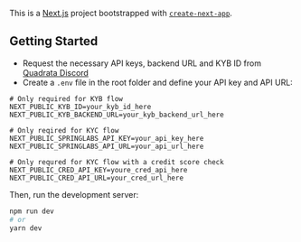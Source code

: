 This is a [Next.js](https://nextjs.org/) project bootstrapped with [`create-next-app`](https://github.com/vercel/next.js/tree/canary/packages/create-next-app).

## Getting Started

* Request the necessary API keys, backend URL and KYB ID from [Quadrata Discord](https://discord.gg/Pe7Fx44NyA)
* Create a `.env` file in the root folder and define your API key and API URL:
```dotenv
# Only required for KYB flow
NEXT_PUBLIC_KYB_ID=your_kyb_id_here
NEXT_PUBLIC_KYB_BACKEND_URL=your_kyb_backend_url_here

# Only reqired for KYC flow
NEXT_PUBLIC_SPRINGLABS_API_KEY=your_api_key_here
NEXT_PUBLIC_SPRINGLABS_API_URL=your_api_url_here

# Only requred for KYC flow with a credit score check
NEXT_PUBLIC_CRED_API_KEY=youre_cred_api_here
NEXT_PUBLIC_CRED_API_URL=your_cred_url_here

```

Then, run the development server:

```bash
npm run dev
# or
yarn dev
```